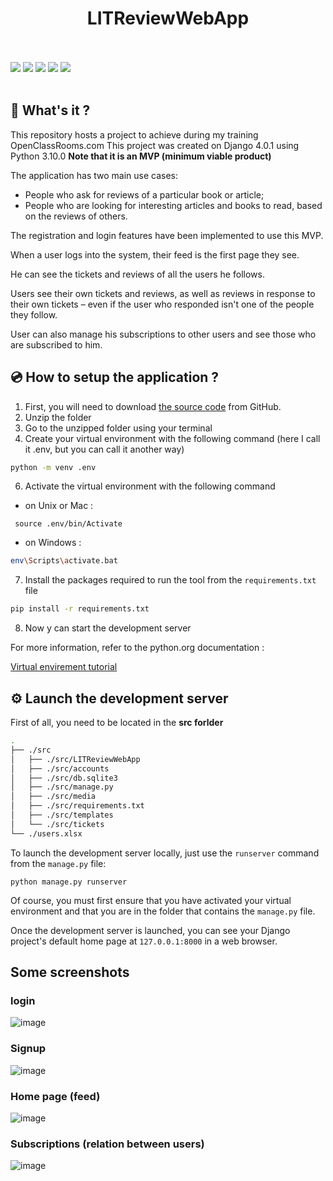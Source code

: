 # <div align="center">LITReviewWebApp</div>

<br>
<br>
<span><img src="https://img.shields.io/badge/DJANGO-4.0.1-brightgreen?style=for-the-badge&logo=django&logoColor=white">   <img src="https://img.shields.io/badge/Python-3.10.0-brightgreen?style=for-the-badge&logo=python&logoColor=white">   <img src="https://img.shields.io/badge/HTML-239120?style=for-the-badge&logo=html5&logoColor=white">   <img src="https://img.shields.io/badge/CSS3-1572B6?style=for-the-badge&logo=css3&logoColor=white">   <img src="https://img.shields.io/badge/Bootstrap-4.6-563D7C?style=for-the-badge&logo=bootstrap&logoColor=white"></span>
<br>
<br>


## 📖 What's it ?

This repository hosts a project to achieve during my training OpenClassRooms.com
This project was created on Django 4.0.1 using Python 3.10.0
**Note that it is an MVP (minimum viable product)**

The application has two main use cases:

* People who ask for reviews of a particular book or article;
* People who are looking for interesting articles and books to read, based on the reviews of others.

The registration and login features have been implemented to use this MVP.

When a user logs into the system, their feed is the first page they see.

He can see the tickets and reviews of all the users he follows.

Users see their own tickets and reviews, as well as reviews in response to their own tickets – even if the user who responded isn't one of the people they follow.

User can also manage his subscriptions to other users and see those who are subscribed to him.



## 💿 How to setup the application ?

1. First, you will need to download [the source code](https://github.com/SaiedZ/LITReviewWebApp.git) from GitHub.
2. Unzip the folder
3. Go to the unzipped folder using your terminal
4. Create your virtual environment with the following command (here I call it .env, but you can call it another way)
```bash
python -m venv .env
```
6. Activate the virtual environment with the following command
 
  * on Unix or Mac :
```shell
 source .env/bin/Activate
```
   * on Windows :
```bash
env\Scripts\activate.bat
```

7. Install the packages required to run the tool from the `requirements.txt` file
```bash
pip install -r requirements.txt
```
8. Now y can start the development server


For more information, refer to the python.org documentation :

[Virtual envirement tutorial](https://docs.python.org/3/tutorial/venv.html)


## ⚙️ Launch the development server

First of all, you need to be located in the **src forlder**
```bash
.
├── ./src
│   ├── ./src/LITReviewWebApp
│   ├── ./src/accounts
│   ├── ./src/db.sqlite3
│   ├── ./src/manage.py
│   ├── ./src/media
│   ├── ./src/requirements.txt
│   ├── ./src/templates
│   └── ./src/tickets
└── ./users.xlsx
```

To launch the development server locally, just use the `runserver` command from the `manage.py` file:

```
python manage.py runserver
``` 

Of course, you must first ensure that you have activated your virtual environment and that you are in the folder that contains the `manage.py` file.

Once the development server is launched, you can see your Django project's default home page at `127.0.0.1:8000` in a web browser.


## Some screenshots


### login

![image](https://user-images.githubusercontent.com/90851774/151717963-f549289a-ffb4-4b12-9044-ebc0c41da925.png)

### Signup

![image](https://user-images.githubusercontent.com/90851774/151717987-98f03524-31c5-4db3-a015-fa5258c8005a.png)

### Home page (feed)

![image](https://user-images.githubusercontent.com/90851774/151718036-795d1f91-8443-49cd-9209-37a28422ff75.png)

### Subscriptions (relation between users)

![image](https://user-images.githubusercontent.com/90851774/151718109-74eac4bf-8e6d-4444-ac2b-7405fb084afc.png)



